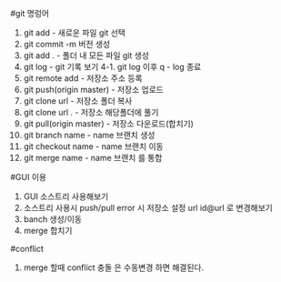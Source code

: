 #git 명렁어
1. git add  - 새로운 파일 git 선택
2. git commit -m 버전 생성
3. git add . - 폴더 내 모든 파일 git 생성
4. git log - git 기록 보기
4-1. git log 이후 q - log 종료
5. git remote add - 저장소 주소 등록
6. git push(origin master) - 저장소 업로드
7. git clone url - 저장소 폴더 복사
8. git clone url . - 저장소 해당폴더에 풀기
9. git pull(origin master) - 저장소 다운로드(합치기)
10. git branch name - name 브랜치 생성
11. git checkout name - name 브랜치 이동 
12. git merge name - name 브랜치 를 통합

#GUI 이용
1. GUI 소스트리 사용해보기
2. 소스트리 사용시 push/pull error 시 저장소 설정 url id@url 로 변경해보기
3. banch 생성/이동
4. merge 합치기

#conflict
1. merge 할때 conflict 충돌 은 수동변경 하면 해결된다.